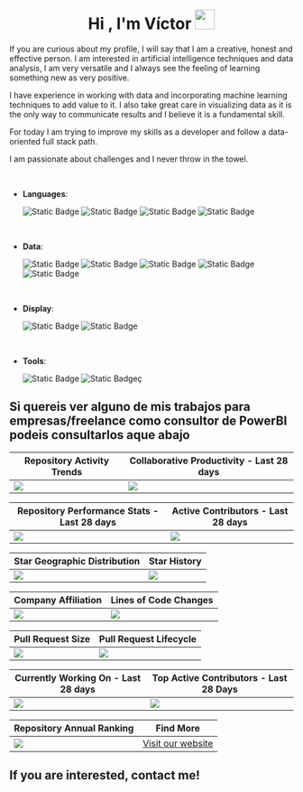 <h1 align="center"><b>Hi , I'm Víctor  </b><img src="https://media.giphy.com/media/hvRJCLFzcasrR4ia7z/giphy.gif" width="35"></h1>


If you are curious about my profile, I will say that I am a creative, honest and effective person.
I am interested in artificial intelligence techniques and data analysis, I am very versatile and I always see the feeling of learning something new as very positive.

I have experience in working with data and incorporating machine learning techniques to add value to it. I also take great care in visualizing data as it is the only way to communicate results and I believe it is a fundamental skill.

For today I am trying to improve my skills as a developer and follow a data-oriented full stack path.

I am passionate about challenges and I never throw in the towel.


<br>

<p align="center">

- **Languages**:
  
  ![Static Badge](https://img.shields.io/badge/Python-b?style=for-the-badge&logo=python&logoColor=white&color=%233776AB)
  ![Static Badge](https://img.shields.io/badge/c-b?style=for-the-badge&logo=c&logoColor=white&color=%23A8B9CC)
  ![Static Badge](https://img.shields.io/badge/html5-b?style=for-the-badge&logo=html5&logoColor=white&color=%23E34F26)
  ![Static Badge](https://img.shields.io/badge/css3-b?style=for-the-badge&logo=css3&logoColor=white&color=%231572B6)
  

<br>

<p align="center">

- **Data**:

  ![Static Badge](https://img.shields.io/badge/r-b?style=for-the-badge&logo=r&logoColor=white&color=%23276DC3)
  ![Static Badge](https://img.shields.io/badge/mysql-b?style=for-the-badge&logo=mysql&logoColor=white&color=%234479A1)
  ![Static Badge](https://img.shields.io/badge/postgresql-b?style=for-the-badge&logo=postgresql&logoColor=white&color=%234169E1)
  ![Static Badge](https://img.shields.io/badge/mongodb-b?style=for-the-badge&logo=mongodb&logoColor=white&color=%2347A248)
  ![Static Badge](https://img.shields.io/badge/microsoft%20excel-b?style=for-the-badge&logo=microsoftexcel&logoColor=white&color=%23217346)

</p>

<br>


- **Display**:

  ![Static Badge](https://img.shields.io/badge/power%20bi-b?style=for-the-badge&logo=powerbi&logoColor=white&color=%23F2C811)
  ![Static Badge](https://img.shields.io/badge/qlik-b?style=for-the-badge&logo=qlik&logoColor=white&color=%23009848)


<br>

- **Tools**:

  ![Static Badge](https://img.shields.io/badge/git-b?style=for-the-badge&logo=git&logoColor=white&color=%23F05032)
  ![Static Badge](https://img.shields.io/badge/visual%20studio-b?style=for-the-badge&logo=visualstudiocode&logoColor=white&color=%23007ACC)ç

</p>




## Si quereis ver alguno de mis trabajos para empresas/freelance como consultor de PowerBI podeis consultarlos aque abajo




| Repository Activity Trends | Collaborative Productivity - Last 28 days |
| ----------- | ----------- |
|<img src="C:\Users\VICTOR\Documents\A_VAP\Power_BI\Imagenes\Final_Master.pnh" />|<img src="https://next.ossinsight.io/widgets/official/compose-last-28-days-collaborative-productivity/thumbnail.png?repo_id=41986369&image_size=auto" />|

| Repository Performance Stats - Last 28 days | Active Contributors - Last 28 days |
| ----------- | ----------- |
|<img src="https://next.ossinsight.io/widgets/official/compose-last-28-days-stats/thumbnail.png?repo_id=41986369&image_size=auto" />|<img src="https://next.ossinsight.io/widgets/official/compose-recent-active-contributors/thumbnail.png?repo_id=41986369&limit=100&image_size=auto"/>|

| Star Geographic Distribution | Star History |
| ----------- | ----------- |
|<img src="https://next.ossinsight.io/widgets/official/analyze-repo-stars-map/thumbnail.png?activity=stars&repo_id=41986369&image_size=auto" />|<img src="https://next.ossinsight.io/widgets/official/analyze-repo-stars-history/thumbnail.png?repo_id=41986369&image_size=auto" />|

| Company Affiliation | Lines of Code Changes |
| ----------- | ----------- |
|<img src="https://next.ossinsight.io/widgets/official/analyze-repo-company/thumbnail.png?activity=stars&repo_id=41986369&image_size=auto" />|<img src="https://next.ossinsight.io/widgets/official/analyze-repo-loc-per-month/thumbnail.png?repo_id=41986369&image_size=auto" />|

| Pull Request Size | Pull Request Lifecycle |
| ----------- | ----------- |
|<img src="https://next.ossinsight.io/widgets/official/analyze-repo-pull-requests-size-per-month/thumbnail.png?repo_id=41986369&image_size=auto" />|<img src="https://next.ossinsight.io/widgets/official/analyze-repo-pull-request-open-to-merged/thumbnail.png?repo_id=41986369&image_size=auto" />|

| Currently Working On - Last 28 days | Top Active Contributors - Last 28 Days |
| ----------- | ----------- |
|<img src="https://next.ossinsight.io/widgets/official/compose-currently-working-on/thumbnail.png?activity_type=all&user_id=12960671&image_size=auto" />|<img src="https://next.ossinsight.io/widgets/official/compose-recent-top-contributors/thumbnail.png?repo_id=41986369&image_size=auto" />|

| Repository Annual Ranking | Find More |
| ----------- | ----------- |
|<img src="https://next.ossinsight.io/widgets/official/collection-annually-ranking/thumbnail.png?activity=stars&collection_id=2&image_size=auto" />|<a href="https://next.ossinsight.io/widgets?utm_source=github&utm_medium=referral">Visit our website</a >|


## If you are interested, contact me! 

